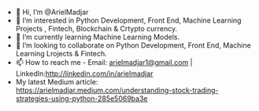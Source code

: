- 👋 Hi, I’m @ArielMadjar
- 👀 I’m interested in  Python Development, Front End, Machine Learning Projects , Fintech, Blockchain & Crtypto currency. 
- 🌱 I’m currently learning Machine Learning Models.
- 💞️ I’m looking to collaborate on Python Development, Front End, Machine Learning Lrojects & Fintech.
- 📫 How to reach me - Email: arielmadjar1@gmail.com | LinkedIn:http://linkedin.com/in/arielmadjar 
- My latest Medium article: https://arielmadjar.medium.com/understanding-stock-trading-strategies-using-python-285e5069ba3e 

<!---
ArielMadjar/ArielMadjar is a ✨ special ✨ repository because its `README.md` (this file) appears on your GitHub profile.
You can click the Preview link to take a look at your changes.
--->
